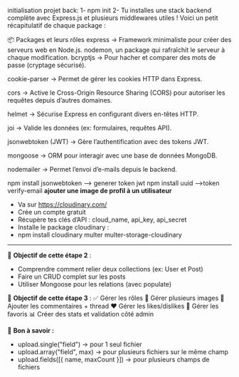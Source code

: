 initialisation projet back:
1- npm init
2-  Tu installes une stack backend complète avec Express.js et plusieurs middlewares utiles ! Voici un petit récapitulatif de chaque package :

📦 Packages et leurs rôles
express → Framework minimaliste pour créer des serveurs web en Node.js.
nodemon, un package qui rafraîchit le serveur à chaque modification.
bcryptjs → Pour hacher et comparer des mots de passe (cryptage sécurisé).

cookie-parser → Permet de gérer les cookies HTTP dans Express.

cors → Active le Cross-Origin Resource Sharing (CORS) pour autoriser les requêtes depuis d’autres domaines.

helmet → Sécurise Express en configurant divers en-têtes HTTP.

joi → Valide les données (ex: formulaires, requêtes API).

jsonwebtoken (JWT) → Gère l’authentification avec des tokens JWT.

mongoose → ORM pour interagir avec une base de données MongoDB.

nodemailer → Permet l’envoi d’e-mails depuis le backend.

npm install jsonwebtoken --> generer token jwt
npm install uuid  -->token verify-email
 **ajouter une image de profil à un utilisateur**
 - Va sur https://cloudinary.com/
- Crée un compte gratuit
- Récupère tes clés d’API : cloud_name, api_key, api_secret
- Installe le package cloudinary : 
- npm install cloudinary multer multer-storage-cloudinary
---------------------------------------------------
🧠 **Objectif de cette étape 2** :
- Comprendre comment relier deux collections (ex: User et Post)
- Faire un CRUD complet sur les posts
- Utiliser Mongoose pour les relations (avec populate)

🧠 **Objectif de cette étape 3** :
✅ Gérer les rôles
📸 Gérer plusieurs images
💬 Ajouter les commentaires + thread
❤️ Gérer les likes/dislikes
📌 Gérer les favoris
📊 Créer des stats et validation côté admin

🧠 **Bon à savoir :**
- upload.single("field") → pour 1 seul fichier
- upload.array("field", max) → pour plusieurs fichiers sur le même champ
- upload.fields([{ name, maxCount }]) → pour plusieurs champs de fichiers